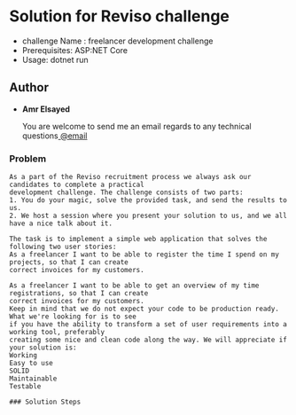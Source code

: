 # Solution for Reviso challenge
* challenge Name : freelancer development challenge
* Prerequisites: ASP:NET Core
* Usage: dotnet run

## Author

* **Amr Elsayed** <p>You are welcome to send me an email regards to any technical questions<a href="mailto:<a href='mailto:amr.elsayed.dk@gmail.com'>amr.elsayed.dk@gmail.com</a>"> @email</a></p>


### Problem
```
As a part of the Reviso recruitment process we always ask our candidates to complete a practical
development challenge. The challenge consists of two parts:
1. You do your magic, solve the provided task, and send the results to us.
2. We host a session where you present your solution to us, and we all have a nice talk about it.

The task is to implement a simple web application that solves the following two user stories:
As a freelancer I want to be able to register the time I spend on my projects, so that I can create
correct invoices for my customers.

As a freelancer I want to be able to get an overview of my time registrations, so that I can create
correct invoices for my customers.
Keep in mind that we do not expect your code to be production ready. What we're looking for is to see
if you have the ability to transform a set of user requirements into a working tool, preferably
creating some nice and clean code along the way. We will appreciate if your solution is:
Working
Easy to use
SOLID
Maintainable
Testable

### Solution Steps

